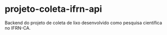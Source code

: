 # projeto-coleta-ifrn-api
Backend do projeto de coleta de lixo desenvolvido como pesquisa científica no IFRN-CA.

